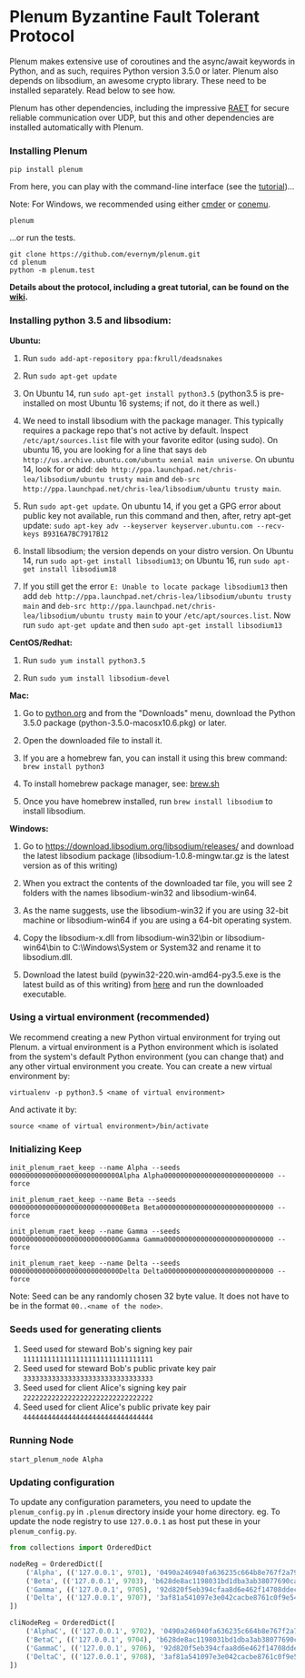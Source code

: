 # Plenum Byzantine Fault Tolerant Protocol

Plenum makes extensive use of coroutines and the async/await keywords in
Python, and as such, requires Python version 3.5.0 or later. Plenum also
depends on libsodium, an awesome crypto library. These need to be installed
separately. Read below to see how.

Plenum has other dependencies, including the impressive
[RAET](https://github.com/saltstack/raet) for secure reliable communication
over UDP, but this and other dependencies are installed automatically with
Plenum.

### Installing Plenum


```
pip install plenum
```

From here, you can play with the command-line interface (see the [tutorial](https://github.com/evernym/plenum/wiki))...

Note: For Windows, we recommended using either [cmder](http://cmder.net/) or [conemu](https://conemu.github.io/).

```
plenum
```

...or run the tests.

```
git clone https://github.com/evernym/plenum.git
cd plenum
python -m plenum.test
```

**Details about the protocol, including a great tutorial, can be found on the [wiki](https://github.com/evernym/plenum/wiki).**

### Installing python 3.5 and libsodium:

**Ubuntu:**

1. Run ```sudo add-apt-repository ppa:fkrull/deadsnakes```

2. Run ```sudo apt-get update```

3. On Ubuntu 14, run ```sudo apt-get install python3.5``` (python3.5 is pre-installed on most Ubuntu 16 systems; if not, do it there as well.)

4. We need to install libsodium with the package manager. This typically requires a package repo that's not active by default. Inspect ```/etc/apt/sources.list``` file with your favorite editor (using sudo). On ubuntu 16, you are looking for a line that says ```deb http://us.archive.ubuntu.com/ubuntu xenial main universe```. On ubuntu 14, look for or add: ```deb http://ppa.launchpad.net/chris-lea/libsodium/ubuntu trusty main``` and ```deb-src http://ppa.launchpad.net/chris-lea/libsodium/ubuntu trusty main```.

5. Run ```sudo apt-get update```. On ubuntu 14, if you get a GPG error about public key not available, run this command and then, after, retry apt-get update: ```sudo apt-key adv --keyserver keyserver.ubuntu.com --recv-keys B9316A7BC7917B12```

6. Install libsodium; the version depends on your distro version. On Ubuntu 14, run ```sudo apt-get install libsodium13```; on Ubuntu 16, run ```sudo apt-get install libsodium18```

8. If you still get the error ```E: Unable to locate package libsodium13``` then add ```deb http://ppa.launchpad.net/chris-lea/libsodium/ubuntu trusty main``` and ```deb-src http://ppa.launchpad.net/chris-lea/libsodium/ubuntu trusty main``` to your ```/etc/apt/sources.list```. 
Now run ```sudo apt-get update``` and then ```sudo apt-get install libsodium13``` 

**CentOS/Redhat:**

1. Run ```sudo yum install python3.5```

2. Run ```sudo yum install libsodium-devel```


**Mac:**

1. Go to [python.org](https://www.python.org) and from the "Downloads" menu, download the Python 3.5.0 package (python-3.5.0-macosx10.6.pkg) or later.

2. Open the downloaded file to install it.

3. If you are a homebrew fan, you can install it using this brew command: ```brew install python3```

4. To install homebrew package manager, see: [brew.sh](http://brew.sh/)

5. Once you have homebrew installed, run ```brew install libsodium``` to install libsodium.


**Windows:**

1. Go to https://download.libsodium.org/libsodium/releases/ and download the latest libsodium package (libsodium-1.0.8-mingw.tar.gz is the latest version as of this writing)

2. When you extract the contents of the downloaded tar file, you will see 2 folders with the names libsodium-win32 and libsodium-win64.

3. As the name suggests, use the libsodium-win32 if you are using 32-bit machine or libsodium-win64 if you are using a 64-bit operating system.

4. Copy the libsodium-x.dll from libsodium-win32\bin or libsodium-win64\bin to C:\Windows\System or System32 and rename it to libsodium.dll.

5. Download the latest build (pywin32-220.win-amd64-py3.5.exe is the latest build as of this writing) from  [here](https://sourceforge.net/projects/pywin32/files/pywin32/Build%20220/) and run the downloaded executable.


### Using a virtual environment (recommended)
We recommend creating a new Python virtual environment for trying out Plenum.
a virtual environment is a Python environment which is isolated from the
system's default Python environment (you can change that) and any other
virtual environment you create. You can create a new virtual environment by:
```
virtualenv -p python3.5 <name of virtual environment>
```

And activate it by:

```
source <name of virtual environment>/bin/activate
```


### Initializing Keep
```
init_plenum_raet_keep --name Alpha --seeds 000000000000000000000000000Alpha Alpha000000000000000000000000000 --force
```

```
init_plenum_raet_keep --name Beta --seeds 0000000000000000000000000000Beta Beta0000000000000000000000000000 --force
```

```
init_plenum_raet_keep --name Gamma --seeds 000000000000000000000000000Gamma Gamma000000000000000000000000000 --force
```

```
init_plenum_raet_keep --name Delta --seeds 000000000000000000000000000Delta Delta000000000000000000000000000 --force
```
Note: Seed can be any randomly chosen 32 byte value. It does not have to be in the format `00..<name of the node>`.


### Seeds used for generating clients
1. Seed used for steward Bob's signing key pair ```11111111111111111111111111111111```
2. Seed used for steward Bob's public private key pair ```33333333333333333333333333333333```
3. Seed used for client Alice's signing key pair ```22222222222222222222222222222222```
4. Seed used for client Alice's public private key pair ```44444444444444444444444444444444```


### Running Node

```
start_plenum_node Alpha
```


### Updating configuration
To update any configuration parameters, you need to update the `plenum_config.py` in `.plenum` directory inside your home directory. 
eg. To update the node registry to use `127.0.0.1` as host put these in your `plenum_config.py`.

```python
from collections import OrderedDict

nodeReg = OrderedDict([
    ('Alpha', (('127.0.0.1', 9701), '0490a246940fa636235c664b8e767f2a79e48899324c607d73241e11e558bbd7', 'ea95ae1c913b59b7470443d79a6578c1b0d6e1cad0471d10cee783dbf9fda655')),
    ('Beta', (('127.0.0.1', 9703), 'b628de8ac1198031bd1dba3ab38077690ca9a65aa18aec615865578af309b3fb', '18833482f6625d9bc788310fe390d44dd268427003f9fd91534e7c382501cd3c')),
    ('Gamma', (('127.0.0.1', 9705), '92d820f5eb394cfaa8d6e462f14708ddecbd4dbe0a388fbc7b5da1d85ce1c25a', 'b7e161743144814552e90dc3e1c11d37ee5a488f9b669de9b8617c4af69d566c')),
    ('Delta', (('127.0.0.1', 9707), '3af81a541097e3e042cacbe8761c0f9e54326049e1ceda38017c95c432312f6f', '8b112025d525c47e9df81a6de2966e1b4ee1ac239766e769f19d831175a04264'))
])

cliNodeReg = OrderedDict([
    ('AlphaC', (('127.0.0.1', 9702), '0490a246940fa636235c664b8e767f2a79e48899324c607d73241e11e558bbd7', 'ea95ae1c913b59b7470443d79a6578c1b0d6e1cad0471d10cee783dbf9fda655')),
    ('BetaC', (('127.0.0.1', 9704), 'b628de8ac1198031bd1dba3ab38077690ca9a65aa18aec615865578af309b3fb', '18833482f6625d9bc788310fe390d44dd268427003f9fd91534e7c382501cd3c')),
    ('GammaC', (('127.0.0.1', 9706), '92d820f5eb394cfaa8d6e462f14708ddecbd4dbe0a388fbc7b5da1d85ce1c25a', 'b7e161743144814552e90dc3e1c11d37ee5a488f9b669de9b8617c4af69d566c')),
    ('DeltaC', (('127.0.0.1', 9708), '3af81a541097e3e042cacbe8761c0f9e54326049e1ceda38017c95c432312f6f', '8b112025d525c47e9df81a6de2966e1b4ee1ac239766e769f19d831175a04264'))
])
```
